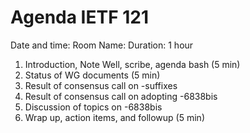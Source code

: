 # Agenda IETF 121

Date and time: 
Room Name: 
Duration: 1 hour

1. Introduction, Note Well, scribe, agenda bash (5 min)
1. Status of WG documents (5 min)
1. Result of consensus call on -suffixes
1. Result of consensus call on adopting -6838bis
2. Discussion of topics on -6838bis
1. Wrap up, action items, and followup (5 min)
